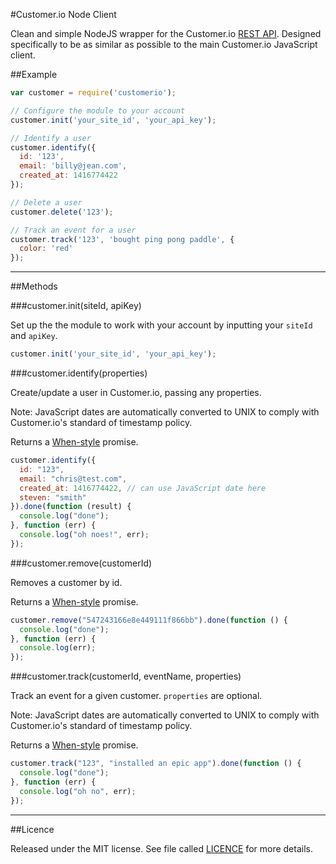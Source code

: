 #Customer.io Node Client

Clean and simple NodeJS wrapper for the Customer.io [REST API](http://customer.io/docs/api/rest.html). 
Designed specifically to be as similar as possible to the main Customer.io JavaScript client.

##Example

```js
var customer = require('customerio');

// Configure the module to your account
customer.init('your_site_id', 'your_api_key');

// Identify a user 
customer.identify({
  id: '123',
  email: 'billy@jean.com',
  created_at: 1416774422
});

// Delete a user
customer.delete('123');

// Track an event for a user
customer.track('123', 'bought ping pong paddle', {
  color: 'red'
});
```

***

##Methods

###customer.init(siteId, apiKey)

Set up the the module to work with your account by inputting your `siteId` and `apiKey`.

```js
customer.init('your_site_id', 'your_api_key');
```

###customer.identify(properties)

Create/update a user in Customer.io, passing any properties. 

Note: JavaScript dates are automatically converted to UNIX to comply with Customer.io's standard of timestamp policy.

Returns a [When-style](https://github.com/cujojs/when) promise.

```js
customer.identify({
  id: "123",
  email: "chris@test.com",
  created_at: 1416774422, // can use JavaScript date here
  steven: "smith"
}).done(function (result) {
  console.log("done");
}, function (err) {
  console.log("oh noes!", err);
});
```

###customer.remove(customerId)

Removes a customer by id. 

Returns a [When-style](https://github.com/cujojs/when) promise.

```js
customer.remove("547243166e8e449111f866bb").done(function () {
  console.log("done");
}, function (err) {
  console.log(err);
});
```

###customer.track(customerId, eventName, properties)

Track an event for a given customer. `properties` are optional. 

Note: JavaScript dates are automatically converted to UNIX to comply with Customer.io's standard of timestamp policy.

Returns a [When-style](https://github.com/cujojs/when) promise.

```js
customer.track("123", "installed an epic app").done(function () {
  console.log("done");
}, function (err) {
  console.log("oh no", err);
});
```

***

##Licence

Released under the MIT license. See file called [LICENCE](LICENCE) for more details.